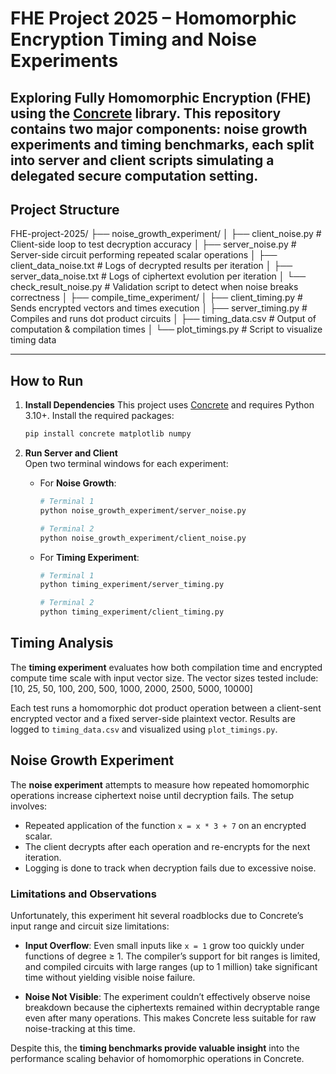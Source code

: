 # FHE Project 2025 – Homomorphic Encryption Timing and Noise Experiments

Exploring Fully Homomorphic Encryption (FHE) using the [Concrete](https://github.com/zama-ai/concrete) library. 
This repository contains two major components: **noise growth experiments** and **timing benchmarks**, each split into server and client scripts simulating a delegated secure computation setting.
---

## Project Structure
FHE-project-2025/
├── noise_growth_experiment/
│ ├── client_noise.py # Client-side loop to test decryption accuracy
│ ├── server_noise.py # Server-side circuit performing repeated scalar operations
│ ├── client_data_noise.txt # Logs of decrypted results per iteration
│ ├── server_data_noise.txt # Logs of ciphertext evolution per iteration
│ └── check_result_noise.py # Validation script to detect when noise breaks correctness
│
├── compile_time_experiment/
│ ├── client_timing.py # Sends encrypted vectors and times execution
│ ├── server_timing.py # Compiles and runs dot product circuits
│ ├── timing_data.csv # Output of computation & compilation times
│ └── plot_timings.py # Script to visualize timing data

---

## How to Run

1. **Install Dependencies**
   This project uses [Concrete](https://github.com/zama-ai/concrete) and requires Python 3.10+. Install the required packages:
   ```bash
   pip install concrete matplotlib numpy

2. **Run Server and Client**  
   Open two terminal windows for each experiment:

   - For **Noise Growth**:

     ```bash
     # Terminal 1
     python noise_growth_experiment/server_noise.py

     # Terminal 2
     python noise_growth_experiment/client_noise.py
     ```

   - For **Timing Experiment**:

     ```bash
     # Terminal 1
     python timing_experiment/server_timing.py

     # Terminal 2
     python timing_experiment/client_timing.py
     ```

## Timing Analysis

The **timing experiment** evaluates how both compilation time and encrypted compute time scale with input vector size. The vector sizes tested include:
[10, 25, 50, 100, 200, 500, 1000, 2000, 2500, 5000, 10000]


Each test runs a homomorphic dot product operation between a client-sent encrypted vector and a fixed server-side plaintext vector. Results are logged to `timing_data.csv` and visualized using `plot_timings.py`.


## Noise Growth Experiment

The **noise experiment** attempts to measure how repeated homomorphic operations increase ciphertext noise until decryption fails. The setup involves:

- Repeated application of the function `x = x * 3 + 7` on an encrypted scalar.
- The client decrypts after each operation and re-encrypts for the next iteration.
- Logging is done to track when decryption fails due to excessive noise.


### Limitations and Observations

Unfortunately, this experiment hit several roadblocks due to Concrete’s input range and circuit size limitations:

- **Input Overflow**: Even small inputs like `x = 1` grow too quickly under functions of degree ≥ 1. The compiler’s support for bit ranges is limited, and compiled circuits with large ranges (up to 1 million) take significant time without yielding visible noise failure.

- **Noise Not Visible**: The experiment couldn’t effectively observe noise breakdown because the ciphertexts remained within decryptable range even after many operations. This makes Concrete less suitable for raw noise-tracking at this time.

Despite this, the **timing benchmarks provide valuable insight** into the performance scaling behavior of homomorphic operations in Concrete.


